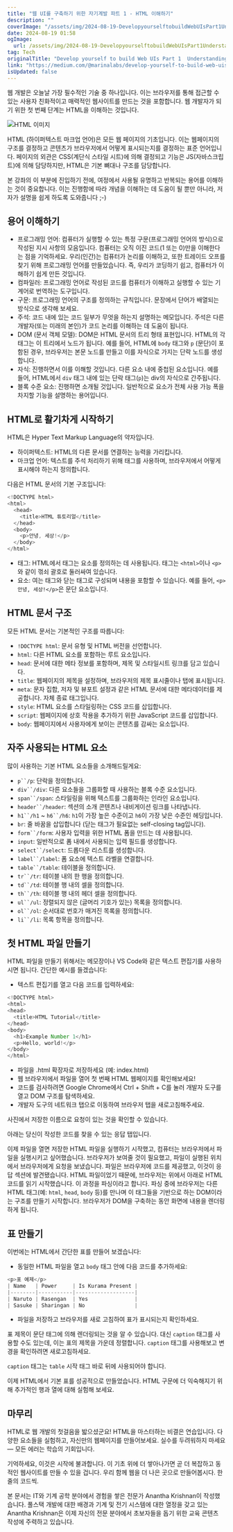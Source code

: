 ```yaml
---
title: "웹 UI를 구축하기 위한 자기계발 파트 1 - HTML 이해하기"
description: ""
coverImage: "/assets/img/2024-08-19-DevelopyourselftobuildWebUIsPart1UnderstandingHTML_0.png"
date: 2024-08-19 01:58
ogImage: 
  url: /assets/img/2024-08-19-DevelopyourselftobuildWebUIsPart1UnderstandingHTML_0.png
tag: Tech
originalTitle: "Develop yourself to build Web UIs Part 1  Understanding HTML"
link: "https://medium.com/@marinalabs/develop-yourself-to-build-web-uis-part-1-understanding-html-41f1498baabf"
isUpdated: false
---
```



웹 개발은 오늘날 가장 필수적인 기술 중 하나입니다. 이는 브라우저를 통해 접근할 수 있는 사용자 친화적이고 매력적인 웹사이트를 만드는 것을 포함합니다. 웹 개발자가 되기 위한 첫 번째 단계는 HTML을 이해하는 것입니다.

![HTML 이미지](/assets/img/2024-08-19-DevelopyourselftobuildWebUIsPart1UnderstandingHTML_0.png)

HTML (하이퍼텍스트 마크업 언어)은 모든 웹 페이지의 기초입니다. 이는 웹페이지의 구조를 결정하고 콘텐츠가 브라우저에서 어떻게 표시되는지를 결정하는 표준 언어입니다. 페이지의 외관은 CSS(계단식 스타일 시트)에 의해 결정되고 기능은 JS(자바스크립트)에 의해 담당하지만, HTML은 기본 뼈대나 구조를 담당합니다.

본 강좌의 이 부분에 진입하기 전에, 여정에서 사용될 유명하고 반복되는 용어를 이해하는 것이 중요합니다. 이는 진행함에 따라 개념을 이해하는 데 도움이 될 뿐만 아니라, 저자가 설명을 쉽게 하도록 도와줍니다 ;-)

<!-- cozy-coder - 수평 -->
<ins class="adsbygoogle"
     style="display:block"
     data-ad-client="ca-pub-4877378276818686"
     data-ad-slot="1107185301"
     data-ad-format="auto"
     data-full-width-responsive="true"></ins>
<script>
     (adsbygoogle = window.adsbygoogle || []).push({});
</script>

## 용어 이해하기

- 프로그래밍 언어: 컴퓨터가 실행할 수 있는 특정 구문(프로그래밍 언어의 방식)으로 작성된 지시 사항의 모음입니다. 컴퓨터는 오직 이진 코드(1 또는 0)만을 이해한다는 점을 기억하세요. 우리(인간)는 컴퓨터가 논리를 이해하고, 또한 트레이드 오프를 찾기 위해 프로그래밍 언어를 만들었습니다. 즉, 우리가 코딩하기 쉽고, 컴퓨터가 이해하기 쉽게 만든 것입니다.
- 컴파일러: 프로그래밍 언어로 작성된 코드를 컴퓨터가 이해하고 실행할 수 있는 기계어로 번역하는 도구입니다.
- 구문: 프로그래밍 언어의 구조를 정의하는 규칙입니다. 문장에서 단어가 배열되는 방식으로 생각해 보세요.
- 주석: 코드 내에 있는 코드 일부가 무엇을 하는지 설명하는 메모입니다. 주석은 다른 개발자(또는 미래의 본인)가 코드 논리를 이해하는 데 도움이 됩니다.
- DOM (문서 객체 모델): DOM은 HTML 문서의 트리 형태 표현입니다. HTML의 각 태그는 이 트리에서 노드가 됩니다. 예를 들어, HTML에 `body` 태그와 `p` (문단)이 포함된 경우, 브라우저는 본문 노드를 만들고 이를 자식으로 가지는 단락 노드를 생성합니다.
- 자식: 진행하면서 이를 이해할 것입니다. 다른 요소 내에 중첩된 요소입니다. 예를 들어, HTML에서 `div` 태그 내에 있는 단락 태그(`p`)는 div의 자식으로 간주됩니다.
- 블록 수준 요소: 진행하면 소개될 것입니다. 일반적으로 요소가 전체 사용 가능 폭을 차지할 기능을 설명하는 용어입니다. 

## HTML로 활기차게 시작하기

HTML은 Hyper Text Markup Language의 약자입니다.

<!-- cozy-coder - 수평 -->
<ins class="adsbygoogle"
     style="display:block"
     data-ad-client="ca-pub-4877378276818686"
     data-ad-slot="1107185301"
     data-ad-format="auto"
     data-full-width-responsive="true"></ins>
<script>
     (adsbygoogle = window.adsbygoogle || []).push({});
</script>

- 하이퍼텍스트: HTML의 다른 문서를 연결하는 능력을 가리킵니다.
- 마크업 언어: 텍스트를 주석 처리하기 위해 태그를 사용하며, 브라우저에서 어떻게 표시해야 하는지 정의합니다.

다음은 HTML 문서의 기본 구조입니다:

```js
<!DOCTYPE html>
<html>
  <head>
    <title>HTML 튜토리얼</title>
  </head>
  <body>
    <p>안녕, 세상!</p>
  </body>
</html>
```

- 태그: HTML에서 태그는 요소를 정의하는 데 사용됩니다. 태그는 `<html>`이나 `<p>`와 같이 꺾쇠 괄호로 둘러싸여 있습니다.
- 요소: 여는 태그와 닫는 태그로 구성되며 내용을 포함할 수 있습니다. 예를 들어, `<p>안녕, 세상!</p>`은 문단 요소입니다.

<!-- cozy-coder - 수평 -->
<ins class="adsbygoogle"
     style="display:block"
     data-ad-client="ca-pub-4877378276818686"
     data-ad-slot="1107185301"
     data-ad-format="auto"
     data-full-width-responsive="true"></ins>
<script>
     (adsbygoogle = window.adsbygoogle || []).push({});
</script>

## HTML 문서 구조

모든 HTML 문서는 기본적인 구조를 따릅니다:

- `!DOCTYPE html`: 문서 유형 및 HTML 버전을 선언합니다.
- `html`: 다른 HTML 요소를 포함하는 루트 요소입니다.
- `head`: 문서에 대한 메타 정보를 포함하며, 제목 및 스타일시트 링크를 담고 있습니다.
- `title`: 웹페이지의 제목을 설정하며, 브라우저의 제목 표시줄이나 탭에 표시됩니다.
- `meta`: 문자 집합, 저자 및 뷰포트 설정과 같은 HTML 문서에 대한 메타데이터를 제공합니다. 자체 종료 태그입니다.
- `style`: HTML 요소를 스타일링하는 CSS 코드를 삽입합니다.
- `script`: 웹페이지에 상호 작용을 추가하기 위한 JavaScript 코드를 삽입합니다.
- `body`: 웹페이지에서 사용자에게 보이는 콘텐츠를 감싸는 요소입니다.

## 자주 사용되는 HTML 요소

<!-- cozy-coder - 수평 -->
<ins class="adsbygoogle"
     style="display:block"
     data-ad-client="ca-pub-4877378276818686"
     data-ad-slot="1107185301"
     data-ad-format="auto"
     data-full-width-responsive="true"></ins>
<script>
     (adsbygoogle = window.adsbygoogle || []).push({});
</script>

많이 사용하는 기본 HTML 요소들을 소개해드릴게요:

- `p``/p`: 단락을 정의합니다.
- `div``/div`: 다른 요소들을 그룹화할 때 사용하는 블록 수준 요소입니다.
- `span``/span`: 스타일링을 위해 텍스트를 그룹화하는 인라인 요소입니다.
- `header``/header`: 섹션의 소개 콘텐츠나 내비게이션 링크를 나타냅니다.
- `h1``/h1` ~ `h6``/h6`: `h1`이 가장 높은 수준이고 `h6`이 가장 낮은 수준인 헤딩입니다.
- `br`: 줄 바꿈을 삽입합니다 (닫는 태그가 필요없는 self-closing tag입니다).
- `form``/form`: 사용자 입력을 위한 HTML 폼을 만드는 데 사용됩니다.
- `input`: 일반적으로 폼 내에서 사용되는 입력 필드를 생성합니다.
- `select``/select`: 드롭다운 리스트를 생성합니다.
- `label``/label`: 폼 요소에 텍스트 라벨을 연결합니다.
- `table``/table`: 테이블을 정의합니다.
- `tr``/tr`: 테이블 내의 한 행을 정의합니다.
- `td``/td`: 테이블 행 내의 셀을 정의합니다.
- `th``/th`: 테이블 행 내의 헤더 셀을 정의합니다.
- `ul``/ul`: 정렬되지 않은 (글머리 기호가 있는) 목록을 정의합니다.
- `ol``/ol`: 순서대로 번호가 매겨진 목록을 정의합니다.
- `li``/li`: 목록 항목을 정의합니다.

## 첫 HTML 파일 만들기

HTML 파일을 만들기 위해서는 메모장이나 VS Code와 같은 텍스트 편집기를 사용하시면 됩니다. 간단한 예시를 들겠습니다:

<!-- cozy-coder - 수평 -->
<ins class="adsbygoogle"
     style="display:block"
     data-ad-client="ca-pub-4877378276818686"
     data-ad-slot="1107185301"
     data-ad-format="auto"
     data-full-width-responsive="true"></ins>
<script>
     (adsbygoogle = window.adsbygoogle || []).push({});
</script>

- 텍스트 편집기를 열고 다음 코드를 입력하세요:

```js
<!DOCTYPE html>
<html>
<head>
  <title>HTML Tutorial</title>
</head>
<body>
  <h1>Example Number 1</h1>
  <p>Hello, world!</p>
</body>
</html>
```

- 파일을 .html 확장자로 저장하세요 (예: index.html)
- 웹 브라우저에서 파일을 열어 첫 번째 HTML 웹페이지를 확인해보세요!
- 코드를 검사하려면 Google Chrome에서 Ctrl + Shift + C를 눌러 개발자 도구를 열고 DOM 구조를 탐색하세요.
- 개발자 도구의 네트워크 탭으로 이동하여 브라우저 탭을 새로고침해주세요.

사진에서 저장한 이름으로 요청이 있는 것을 확인할 수 있습니다.

<!-- cozy-coder - 수평 -->
<ins class="adsbygoogle"
     style="display:block"
     data-ad-client="ca-pub-4877378276818686"
     data-ad-slot="1107185301"
     data-ad-format="auto"
     data-full-width-responsive="true"></ins>
<script>
     (adsbygoogle = window.adsbygoogle || []).push({});
</script>

아래는 당신이 작성한 코드를 찾을 수 있는 응답 탭입니다.

이제 파일을 열면 저장한 HTML 파일을 실행하기 시작했고, 컴퓨터는 브라우저에서 파일을 실행시키고 싶어했습니다. 브라우저가 보여줄 것이 필요했고, 파일이 실행된 위치에서 브라우저에게 요청을 보냈습니다. 파일은 브라우저에 코드를 제공했고, 이것이 응답 섹션에 발견됐습니다. HTML 파일이었기 때문에, 브라우저는 위에서 아래로 HTML 코드를 읽기 시작했습니다. 이 과정을 파싱이라고 합니다. 파싱 중에 브라우저는 다른 HTML 태그(예: `html`, `head`, `body` 등)를 만나며 이 태그들을 기반으로 하는 DOM이라는 구조를 만들기 시작합니다. 브라우저가 DOM을 구축하는 동안 화면에 내용을 렌더링하게 됩니다.

<!-- cozy-coder - 수평 -->
<ins class="adsbygoogle"
     style="display:block"
     data-ad-client="ca-pub-4877378276818686"
     data-ad-slot="1107185301"
     data-ad-format="auto"
     data-full-width-responsive="true"></ins>
<script>
     (adsbygoogle = window.adsbygoogle || []).push({});
</script>

## 표 만들기

이번에는 HTML에서 간단한 표를 만들어 보겠습니다:

- 동일한 HTML 파일을 열고 `body` 태그 안에 다음 코드를 추가하세요:

```js
<p>표 예제</p>
| Name   | Power     | Is Kurama Present |
|--------|-----------|-------------------|
| Naruto | Rasengan  | Yes               |
| Sasuke | Sharingan | No                |
```

<!-- cozy-coder - 수평 -->
<ins class="adsbygoogle"
     style="display:block"
     data-ad-client="ca-pub-4877378276818686"
     data-ad-slot="1107185301"
     data-ad-format="auto"
     data-full-width-responsive="true"></ins>
<script>
     (adsbygoogle = window.adsbygoogle || []).push({});
</script>

- 파일을 저장하고 브라우저를 새로 고침하여 표가 표시되는지 확인하세요.

표 제목이 문단 태그에 의해 렌더링되는 것을 알 수 있습니다. 대신 `caption` 태그를 사용할 수도 있는데, 이는 표의 제목을 가운데 정렬합니다. `caption` 태그를 사용해보고 변경을 확인하려면 새로고침하세요.

`caption` 태그는 `table` 시작 태그 바로 뒤에 사용되어야 합니다.

이제 HTML에서 기본 표를 성공적으로 만들었습니다. HTML 구문에 더 익숙해지기 위해 추가적인 행과 열에 대해 실험해 보세요.

<!-- cozy-coder - 수평 -->
<ins class="adsbygoogle"
     style="display:block"
     data-ad-client="ca-pub-4877378276818686"
     data-ad-slot="1107185301"
     data-ad-format="auto"
     data-full-width-responsive="true"></ins>
<script>
     (adsbygoogle = window.adsbygoogle || []).push({});
</script>

## 마무리

HTML로 웹 개발의 첫걸음을 밟으셨군요! HTML을 마스터하는 비결은 연습입니다. 다양한 요소들을 실험하고, 자신만의 웹페이지를 만들어보세요. 실수를 두려워하지 마세요 — 모든 에러는 학습의 기회입니다.

기억하세요, 이것은 시작에 불과합니다. 이 기초 위에 더 쌓아나가면 곧 더 복잡하고 동적인 웹사이트를 만들 수 있을 겁니다. 우리 함께 웹을 더 나은 곳으로 만들어봅시다. 한 줄의 코드씩.

본 문서는 IT와 기계 공학 분야에서 경험을 쌓은 전문가 Anantha Krishnan이 작성했습니다. 풀스택 개발에 대한 배경과 기계 및 전기 시스템에 대한 열정을 갖고 있는 Anantha Krishnan은 이제 자신의 전문 분야에서 초보자들을 돕기 위한 교육 콘텐츠 작성에 주력하고 있습니다.